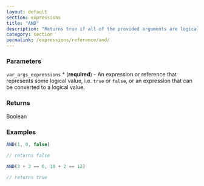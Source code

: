 ```yaml
---
layout: default
section: expressions
title: "AND"
description: "Returns true if all of the provided arguments are logically true, and false if any of the provided arguments are logically false."
category: section
permalink: /expressions/reference/and/
---
```


### Parameters

`var_args_expressions` * (__required__) - An expression or reference that represents some logical value, i.e. `true` or `false`, or an expression that can be converted to a logical value.

### Returns

Boolean

### Examples

```js
AND(1, 0, false)

// returns false
```


```js
AND(3 + 3 == 6, 10 + 2 == 12)

// returns true
```